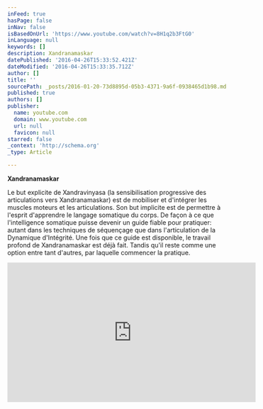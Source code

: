 ```yaml
---
inFeed: true
hasPage: false
inNav: false
isBasedOnUrl: 'https://www.youtube.com/watch?v=8H1q2b3FtG0'
inLanguage: null
keywords: []
description: Xandranamaskar
datePublished: '2016-04-26T15:33:52.421Z'
dateModified: '2016-04-26T15:33:35.712Z'
author: []
title: ''
sourcePath: _posts/2016-01-20-73d8895d-05b3-4371-9a6f-0938465d1b98.md
published: true
authors: []
publisher:
  name: youtube.com
  domain: www.youtube.com
  url: null
  favicon: null
starred: false
_context: 'http://schema.org'
_type: Article

---
```

**Xandranamaskar**

Le but explicite de Xandravinyasa (la sensibilisation progressive des articulations vers Xandranamaskar) est de mobiliser et d'intégrer les muscles moteurs et les articulations. Son but implicite est de permettre à l'esprit d'apprendre le langage somatique du corps. De façon à ce que l'intelligence somatique puisse devenir un guide fiable pour pratiquer: autant dans les techniques de séquençage que dans l'articulation de la Dynamique d'Intégrité. Une fois que ce guide est disponible, le travail profond de Xandranamaskar est déjà fait. Tandis qu'il reste comme une option entre tant d'autres, par laquelle commencer la pratique.

<iframe width="560" height="315" src="https://www.youtube.com/embed/8H1q2b3FtG0" frameborder="0" allowfullscreen="allowfullscreen" style=""></iframe>